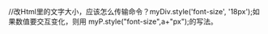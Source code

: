 //改Html里的文字大小，应该怎么传输命令？myDiv.style('font-size', '18px');如果数值要交互变化，则用   myP.style("font-size",a+"px");的写法。